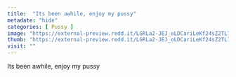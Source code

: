```yaml
---
title:  "Its been awhile, enjoy my pussy"
metadate: "hide"
categories: [ Pussy ]
image: "https://external-preview.redd.it/LGRLa2-JEJ_oLDCariLeKf24sZ2TL7UoEvrOdli4Pnw.jpg?auto=webp&s=502b8d5e71008d9d2330bf801acb18dff63c7c54"
thumb: "https://external-preview.redd.it/LGRLa2-JEJ_oLDCariLeKf24sZ2TL7UoEvrOdli4Pnw.jpg?width=1080&crop=smart&auto=webp&s=317d979867499e74e38a4d43e12e617dbbb1996f"
visit: ""
---
```

Its been awhile, enjoy my pussy
